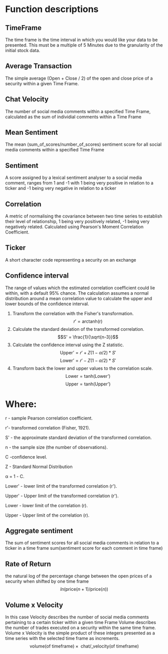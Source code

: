 # Function descriptions

## TimeFrame
The time frame is the time interval in which you would like your data to be presented. This must be a multiple of 5 Minutes due to the granularity of the initial stock data.

## Average Transaction
The simple average (Open + Close / 2) of the open and close price of a security within a given Time Frame.

## Chat Velocity
The number of social media comments within a specified Time Frame, calculated as the sum of individial comments within a Time Frame

## Mean Sentiment
The mean (sum_of_scores/number_of_scores) sentiment score for all social media comments within a specified Time Frame

## Sentiment
A score assigned by a lexical sentiment analyser to a social media comment, ranges from 1 and -1 with 1 being very positive in relation to a ticker and -1 being very negative in relation to a ticker

## Correlation
A metric of normalising the covariance between two time series to establish their level of relationship, 1 being very positively related, -1 being very negatively related. Calculated using Pearson's Moment Correlation Coefficient.

## Ticker
A short character code representing a security on an exchange

## Confidence interval
The range of values which the estimated correlation coefficient could lie within, with a default 95% chance. The calculation assumes a normal distribution around a mean correlation value to calculate the upper and lower bounds of the confidence interval.

1. Transform the correlation with the Fisher's transformation.
    $$r' = \text{arctanh(r)}$$
2. Calculate the standard deviation of the transformed correlation.
    $$S' = \frac{1}{\sqrt{n-3}}$$
3. Calculate the confidence interval using the Z statistic.
    $$\text{Upper'} = r' + Z(1-\alpha/2) * S'$$
    $$\text{Lower'} = r' - Z(1-\alpha/2) * S'$$
4. Transform back the lower and upper values to the correlation scale.
    $$\text{Lower} = \text{tanh(Lower')}$$
    $$\text{Upper} =\text{tanh(Upper')}$$
# Where:
r - sample Pearson correlation coefficient.

r'- transformed correlation (Fisher, 1921).

S' - the approximate standard deviation of the transformed correlation.

n - the sample size (the number of observations).

C -confidence level.

Z - Standard Normal Distribution

α = 1 - C.

Lower' - lower limit of the transformed correlation (r').

Upper' - Upper limit of the transformed correlation (r').

Lower - lower limit of the correlation (r).

Upper - Upper limit of the correlation (r).

## Aggregate sentiment
The sum of sentiment scores for all social media comments in relation to a ticker in a time frame sum(sentiment score for each comment in time frame)

## Rate of Return
the natural log of the percentage change between the open prices of a security when shifted by one time frame $$ln(\text{price}(n+1)/\text{price}(n))$$


## Volume x Velocity

In this case Velocity describes the number of social media comments pertaining to a certain ticker within a given time Frame
Volume describes the number of trades executed on a security within the same time frame.
Volume x Velocity is the simple product of these integers presented as a time series with the selected time frame as increments. $$\text{volume(of timeframe)} \times \text{ chat/_velocity(of timeframe)}$$

